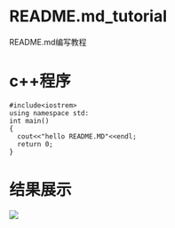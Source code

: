 # README.md_tutorial
README.md编写教程

c++程序
==
~~~
#include<iostrem>
using namespace std:
int main()
{
  cout<<"hello README.MD"<<endl;
  return 0;
}
~~~

结果展示
=
![](https://github.com/shujunge/README.md_tutorial/edit/master/output.gif)

